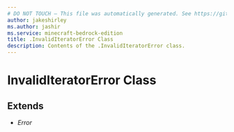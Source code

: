 ```yaml
---
# DO NOT TOUCH — This file was automatically generated. See https://github.com/mojang/minecraftapidocsgenerator to modify descriptions, examples, etc.
author: jakeshirley
ms.author: jashir
ms.service: minecraft-bedrock-edition
title: .InvalidIteratorError Class
description: Contents of the .InvalidIteratorError class.
---
```

# InvalidIteratorError Class

## Extends
- *Error*
